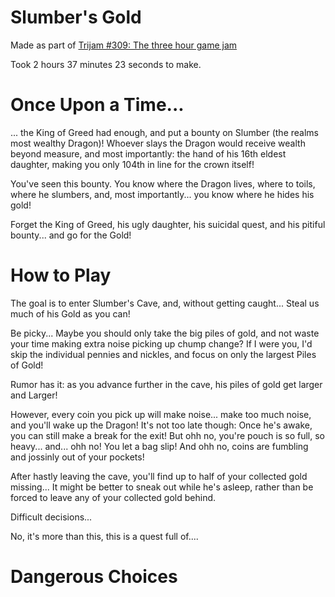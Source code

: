 # Slumber's Gold

Made as part of [Trijam #309: The three hour game jam](https://itch.io/jam/trijam-309)

Took 2 hours 37 minutes 23 seconds to make.

# Once Upon a Time...

... the King of Greed had enough, and put a bounty on Slumber (the realms most wealthy Dragon)! Whoever slays the Dragon would receive wealth beyond measure, and most importantly: the hand of his 16th eldest daughter, making you only 104th in line for the crown itself!

You've seen this bounty. You know where the Dragon lives, where to toils, where he slumbers, and, most importantly... you know where he hides his gold!

Forget the King of Greed, his ugly daughter, his suicidal quest, and his pitiful bounty... and go for the Gold!

# How to Play

The goal is to enter Slumber's Cave, and, without getting caught... Steal us much of his Gold as you can!

Be picky... Maybe you should only take the big piles of gold, and not waste your time making extra noise picking up chump change? If I were you, I'd skip the individual pennies and nickles, and focus on only the largest Piles of Gold!

Rumor has it: as you advance further in the cave, his piles of gold get larger and Larger!

However, every coin you pick up will make noise... make too much noise, and you'll wake up the Dragon! It's not too late though: Once he's awake, you can still make a break for the exit! But ohh no, you're pouch is so full, so heavy...  and... ohh no! You let a bag slip! And ohh no, coins are fumbling and jossinly out of your pockets!

After hastly leaving the cave, you'll find up to half of your collected gold missing... It might be better to sneak out while he's asleep, rather than be forced to leave any of your collected gold behind.

Difficult decisions...

No, it's more than this, this is a quest full of....

# Dangerous Choices
